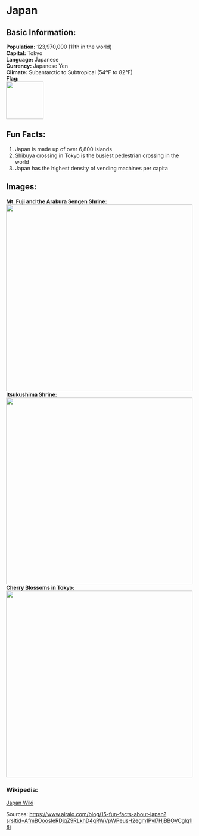 # Japan
## Basic Information:

**Population:** 123,970,000 (11th in the world)\
**Capital:** Tokyo\
**Language:** Japanese\
**Currency:** Japanese Yen\
**Climate:** Subantarctic to Subtropical (54ºF to 82°F)\
**Flag:**\
<img src= "https://upload.wikimedia.org/wikipedia/en/thumb/9/9e/Flag_of_Japan.svg/250px-Flag_of_Japan.svg.png" Width = "100">
## Fun Facts:
1. Japan is made up of over 6,800 islands
2. Shibuya crossing in Tokyo is the busiest pedestrian crossing in the world
3. Japan has the highest density of vending machines per capita
## Images:

**Mt. Fuji and the Arakura Sengen Shrine:**
<img src= "https://www.state.gov/wp-content/uploads/2019/04/Japan-2107x1406.jpg" Width= "500">
**Itsukushima Shrine:**
<img src="https://gaijinpot.scdn3.secure.raxcdn.com/app/uploads/sites/6/2016/01/Miyajima-Floating-shrine.jpg" Width= "500">
**Cherry Blossoms in Tokyo:**
<img src="https://i.pinimg.com/736x/5a/e2/11/5ae21131837fac13d8b379df960535be.jpg" Width = "500">
### Wikipedia:
[Japan Wiki](https://en.wikipedia.org/wiki/Japan)

Sources:
https://www.airalo.com/blog/15-fun-facts-about-japan?srsltid=AfmBOoosIeRDjqZ9RLkhD4qRWVpWPeusH2egm1Pvl7HjBBOVCglq1l8i